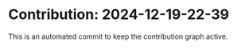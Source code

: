 # Contribution: 2024-12-19-22-39
This is an automated commit to keep the contribution graph active.
